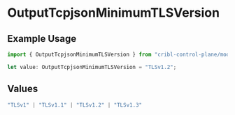 # OutputTcpjsonMinimumTLSVersion

## Example Usage

```typescript
import { OutputTcpjsonMinimumTLSVersion } from "cribl-control-plane/models";

let value: OutputTcpjsonMinimumTLSVersion = "TLSv1.2";
```

## Values

```typescript
"TLSv1" | "TLSv1.1" | "TLSv1.2" | "TLSv1.3"
```